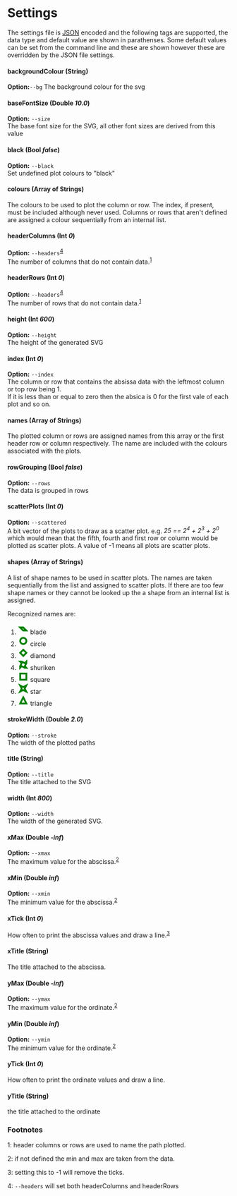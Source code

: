 # Settings

The settings file is [JSON](https://en.wikipedia.org/wiki/JSON) encoded and the following
tags are supported, the data type and default value are shown in parathenses. Some default values can be set from the command line and these are shown however these are overridden by the JSON file settings.

#### backgroundColour (String)
**Option:**`--bg`<bg/>
The background colour for the svg

#### baseFontSize (Double _10.0_)
**Option:** `--size`<br/>
The base font size for the SVG, all other font sizes are derived from this value

#### black (Bool _false_)
**Option:** `--black`<br/>
Set undefined plot colours to "black"

#### colours (Array of Strings)
The colours to be used to plot the column or row. The index, if present, must be included although never used.
Columns or rows that aren't defined are assigned a colour sequentially from an internal list.

#### headerColumns (Int _0_)
**Option:** `--headers`<sup>[4](#fn4)</sup><br/>
The number of columns that do not contain data.<sup>[1](#fn1)</sup>

#### headerRows (Int _0_)
**Option:** `--headers`<sup>[4](#fn4)</sup><br/>
The number of rows that do not contain data.<sup>[1](#fn1)</sup>

#### height (Int _600_)
**Option:** `--height`</br>
The height of the generated SVG

#### index (Int _0_)
**Option:** `--index`<br/>
The column or row that contains the absissa data with the leftmost column or top row being 1.<br/>
If it is less than or equal to zero then the absica is 0 for the first vale of each plot and so on.

#### names (Array of Strings)
The plotted column or rows are assigned names from this array or the first header row or column respectively.
The name are included with the colours associated with the plots.

#### rowGrouping (Bool _false_)
**Option:** `--rows`<br/>
The data is grouped in rows

#### scatterPlots (Int _0_)
**Option:** `--scattered`<br/>
A bit vector of the plots to draw as a scatter plot.
e.g. _25 == 2<sup>4</sup> + 2<sup>3</sup> + 2<sup>0</sup>_ which would mean that the
fifth, fourth and first row or column would be plotted as scatter plots. A value of -1 means all plots are scatter plots.

#### shapes (Array of Strings)
A list of shape names to be used in scatter plots. The names are taken sequentially from
the list and assigned to scatter plots. If there are too few shape names or they cannot be
looked up the a shape from an internal list is assigned.

Recognized names are:
1. ![blade](shapes/blade.svg) blade
1. ![circle](shapes/circle.svg) circle
2. ![diamond](shapes/diamond.svg) diamond
2. ![shuriken](shapes/shuriken.svg) shuriken
3. ![square](shapes/square.svg) square
4. ![star](shapes/star.svg) star
5. ![triangle](shapes/triangle.svg) triangle

#### strokeWidth (Double _2.0_)
**Option:** `--stroke`<br/>
The width of the plotted paths

#### title (String)
**Option:** `--title`<br/>
The title attached to the SVG

#### width (Int _800_)
**Option:** `--width`<br/>
The width of the generated SVG.

#### xMax (Double _-inf_)
**Option:** `--xmax`<br/>
The maximum value for the abscissa.<sup>[2](#fn2)</sup>

#### xMin (Double _inf_)
**Option:** `--xmin`<br/>
The minimum value for the abscissa.<sup>[2](#fn2)</sup>

#### xTick (Int _0_)
How often to print the abscissa values and draw a line.<sup>[3](#fn3)</sup>

#### xTitle (String)
The title attached to the abscissa.

#### yMax (Double _-inf_)
**Option:** `--ymax`<br/>
The maximum value for the ordinate.<sup>[2](#fn2)</sup>

#### yMin (Double _inf_)
**Option:** `--ymin`<br/>
The minimum value for the ordinate.<sup>[2](#fn2)</sup>

#### yTick (Int _0_)
How often to print the ordinate values and draw a line.

#### yTitle (String)
the title attached to the ordinate

### Footnotes

<a id="fn1">1</a>: header columns or rows are used to name the path plotted.

<a id="fn2">2</a>: if not defined the min and max are taken from the data.

<a id="fn3">3</a>: setting this to -1 will remove the ticks.

<a id="fn4">4</a>: `--headers` will set both headerColumns and headerRows
